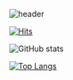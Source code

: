 ![header](https://capsule-render.vercel.app/api?type=waving&text=Hello%20Anonymous!!&fontSize=20&fontAlignY=20)

[![Hits](https://hits.seeyoufarm.com/api/count/incr/badge.svg?url=https%3A%2F%2Fgithub.com%2Fmilktea0614&count_bg=%23626262&title_bg=%239570E9&icon=&icon_color=%23E7E7E7&title=hits&edge_flat=false)](https://hits.seeyoufarm.com)            

![GitHub stats](https://github-readme-stats.vercel.app/api?username=milktea0614&show_icons=true&theme=tokyonight)

[![Top Langs](https://github-readme-stats.vercel.app/api/top-langs/?username=milktea0614&layout=compact)](https://github.com/anuraghazra/github-readme-stats)

<!--
**milktea0614/milktea0614** is a ✨ _special_ ✨ repository because its `README.md` (this file) appears on your GitHub profile.

Here are some ideas to get you started:

- 🔭 I’m currently working on ...
- 🌱 I’m currently learning ...
- 👯 I’m looking to collaborate on ...
- 🤔 I’m looking for help with ...
- 💬 Ask me about ...
- 📫 How to reach me: ...
- 😄 Pronouns: ...
- ⚡ Fun fact: ...
-->

